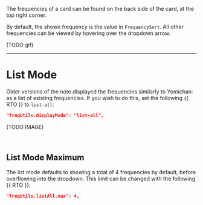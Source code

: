The frequencies of a card can be found on the back side of the card,
at the top right corner.

By default, the shown frequency is the value in `FrequencySort`.
All other frequencies can be viewed by hovering over the dropdown arrow.

(TODO gif)

---

# List Mode

Older versions of the note displayed the frequencies similarly to
Yomichan: as a list of existing frequencies.
If you wish to do this, set the following {{ RTO }} to `list-all`:

```json
"freqUtils.displayMode": "list-all",
```

(TODO IMAGE)

<br>

## List Mode Maximum

The list mode defaults to showing a total of 4 frequencies by default,
before overflowing into the dropdown.
This limit can be changed with the following {{ RTO }}:

```json
"freqUtils.listAll.max": 4,
```
